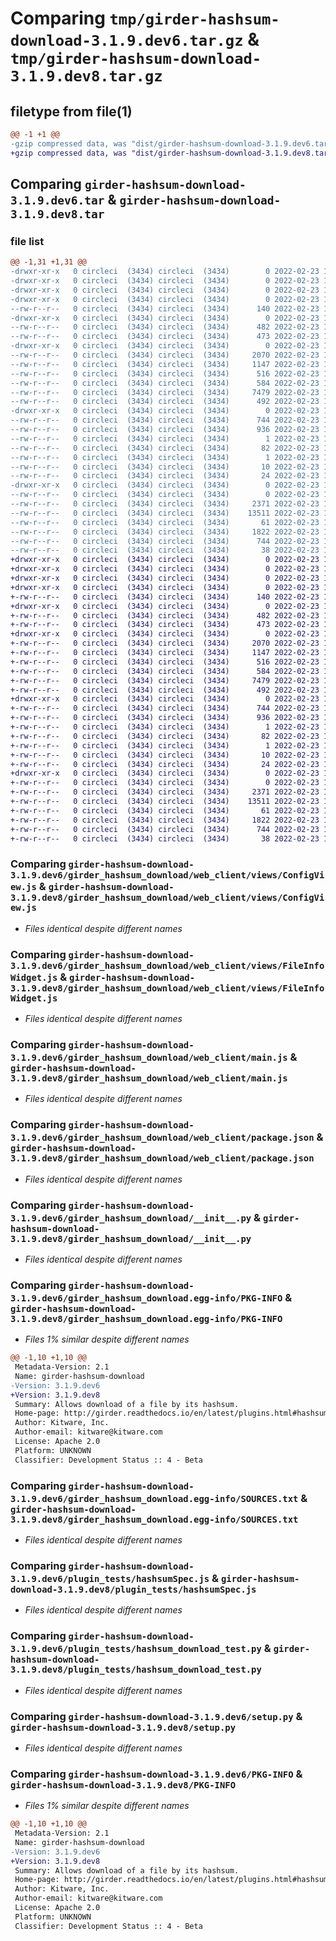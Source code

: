 # Comparing `tmp/girder-hashsum-download-3.1.9.dev6.tar.gz` & `tmp/girder-hashsum-download-3.1.9.dev8.tar.gz`

## filetype from file(1)

```diff
@@ -1 +1 @@
-gzip compressed data, was "dist/girder-hashsum-download-3.1.9.dev6.tar", last modified: Wed Feb 23 16:09:45 2022, max compression
+gzip compressed data, was "dist/girder-hashsum-download-3.1.9.dev8.tar", last modified: Wed Feb 23 17:41:45 2022, max compression
```

## Comparing `girder-hashsum-download-3.1.9.dev6.tar` & `girder-hashsum-download-3.1.9.dev8.tar`

### file list

```diff
@@ -1,31 +1,31 @@
-drwxr-xr-x   0 circleci  (3434) circleci  (3434)        0 2022-02-23 16:09:45.000000 girder-hashsum-download-3.1.9.dev6/
-drwxr-xr-x   0 circleci  (3434) circleci  (3434)        0 2022-02-23 16:09:45.000000 girder-hashsum-download-3.1.9.dev6/girder_hashsum_download/
-drwxr-xr-x   0 circleci  (3434) circleci  (3434)        0 2022-02-23 16:09:45.000000 girder-hashsum-download-3.1.9.dev6/girder_hashsum_download/web_client/
-drwxr-xr-x   0 circleci  (3434) circleci  (3434)        0 2022-02-23 16:09:45.000000 girder-hashsum-download-3.1.9.dev6/girder_hashsum_download/web_client/stylesheets/
--rw-r--r--   0 circleci  (3434) circleci  (3434)      140 2022-02-23 16:09:15.000000 girder-hashsum-download-3.1.9.dev6/girder_hashsum_download/web_client/stylesheets/hashsumDownloadFileInfoWidget.styl
-drwxr-xr-x   0 circleci  (3434) circleci  (3434)        0 2022-02-23 16:09:45.000000 girder-hashsum-download-3.1.9.dev6/girder_hashsum_download/web_client/templates/
--rw-r--r--   0 circleci  (3434) circleci  (3434)      482 2022-02-23 16:09:15.000000 girder-hashsum-download-3.1.9.dev6/girder_hashsum_download/web_client/templates/config.pug
--rw-r--r--   0 circleci  (3434) circleci  (3434)      473 2022-02-23 16:09:15.000000 girder-hashsum-download-3.1.9.dev6/girder_hashsum_download/web_client/templates/hashsumDownloadFileInfoWidget.pug
-drwxr-xr-x   0 circleci  (3434) circleci  (3434)        0 2022-02-23 16:09:45.000000 girder-hashsum-download-3.1.9.dev6/girder_hashsum_download/web_client/views/
--rw-r--r--   0 circleci  (3434) circleci  (3434)     2070 2022-02-23 16:09:15.000000 girder-hashsum-download-3.1.9.dev6/girder_hashsum_download/web_client/views/ConfigView.js
--rw-r--r--   0 circleci  (3434) circleci  (3434)     1147 2022-02-23 16:09:15.000000 girder-hashsum-download-3.1.9.dev6/girder_hashsum_download/web_client/views/FileInfoWidget.js
--rw-r--r--   0 circleci  (3434) circleci  (3434)      516 2022-02-23 16:09:15.000000 girder-hashsum-download-3.1.9.dev6/girder_hashsum_download/web_client/main.js
--rw-r--r--   0 circleci  (3434) circleci  (3434)      584 2022-02-23 16:09:15.000000 girder-hashsum-download-3.1.9.dev6/girder_hashsum_download/web_client/package.json
--rw-r--r--   0 circleci  (3434) circleci  (3434)     7479 2022-02-23 16:09:15.000000 girder-hashsum-download-3.1.9.dev6/girder_hashsum_download/__init__.py
--rw-r--r--   0 circleci  (3434) circleci  (3434)      492 2022-02-23 16:09:15.000000 girder-hashsum-download-3.1.9.dev6/girder_hashsum_download/settings.py
-drwxr-xr-x   0 circleci  (3434) circleci  (3434)        0 2022-02-23 16:09:45.000000 girder-hashsum-download-3.1.9.dev6/girder_hashsum_download.egg-info/
--rw-r--r--   0 circleci  (3434) circleci  (3434)      744 2022-02-23 16:09:45.000000 girder-hashsum-download-3.1.9.dev6/girder_hashsum_download.egg-info/PKG-INFO
--rw-r--r--   0 circleci  (3434) circleci  (3434)      936 2022-02-23 16:09:45.000000 girder-hashsum-download-3.1.9.dev6/girder_hashsum_download.egg-info/SOURCES.txt
--rw-r--r--   0 circleci  (3434) circleci  (3434)        1 2022-02-23 16:09:45.000000 girder-hashsum-download-3.1.9.dev6/girder_hashsum_download.egg-info/dependency_links.txt
--rw-r--r--   0 circleci  (3434) circleci  (3434)       82 2022-02-23 16:09:45.000000 girder-hashsum-download-3.1.9.dev6/girder_hashsum_download.egg-info/entry_points.txt
--rw-r--r--   0 circleci  (3434) circleci  (3434)        1 2022-02-23 16:09:45.000000 girder-hashsum-download-3.1.9.dev6/girder_hashsum_download.egg-info/not-zip-safe
--rw-r--r--   0 circleci  (3434) circleci  (3434)       10 2022-02-23 16:09:45.000000 girder-hashsum-download-3.1.9.dev6/girder_hashsum_download.egg-info/requires.txt
--rw-r--r--   0 circleci  (3434) circleci  (3434)       24 2022-02-23 16:09:45.000000 girder-hashsum-download-3.1.9.dev6/girder_hashsum_download.egg-info/top_level.txt
-drwxr-xr-x   0 circleci  (3434) circleci  (3434)        0 2022-02-23 16:09:45.000000 girder-hashsum-download-3.1.9.dev6/plugin_tests/
--rw-r--r--   0 circleci  (3434) circleci  (3434)        0 2022-02-23 16:09:15.000000 girder-hashsum-download-3.1.9.dev6/plugin_tests/__init__.py
--rw-r--r--   0 circleci  (3434) circleci  (3434)     2371 2022-02-23 16:09:15.000000 girder-hashsum-download-3.1.9.dev6/plugin_tests/hashsumSpec.js
--rw-r--r--   0 circleci  (3434) circleci  (3434)    13511 2022-02-23 16:09:15.000000 girder-hashsum-download-3.1.9.dev6/plugin_tests/hashsum_download_test.py
--rw-r--r--   0 circleci  (3434) circleci  (3434)       61 2022-02-23 16:09:15.000000 girder-hashsum-download-3.1.9.dev6/plugin.cmake
--rw-r--r--   0 circleci  (3434) circleci  (3434)     1822 2022-02-23 16:09:15.000000 girder-hashsum-download-3.1.9.dev6/setup.py
--rw-r--r--   0 circleci  (3434) circleci  (3434)      744 2022-02-23 16:09:45.000000 girder-hashsum-download-3.1.9.dev6/PKG-INFO
--rw-r--r--   0 circleci  (3434) circleci  (3434)       38 2022-02-23 16:09:45.000000 girder-hashsum-download-3.1.9.dev6/setup.cfg
+drwxr-xr-x   0 circleci  (3434) circleci  (3434)        0 2022-02-23 17:41:45.000000 girder-hashsum-download-3.1.9.dev8/
+drwxr-xr-x   0 circleci  (3434) circleci  (3434)        0 2022-02-23 17:41:45.000000 girder-hashsum-download-3.1.9.dev8/girder_hashsum_download/
+drwxr-xr-x   0 circleci  (3434) circleci  (3434)        0 2022-02-23 17:41:45.000000 girder-hashsum-download-3.1.9.dev8/girder_hashsum_download/web_client/
+drwxr-xr-x   0 circleci  (3434) circleci  (3434)        0 2022-02-23 17:41:45.000000 girder-hashsum-download-3.1.9.dev8/girder_hashsum_download/web_client/stylesheets/
+-rw-r--r--   0 circleci  (3434) circleci  (3434)      140 2022-02-23 17:41:16.000000 girder-hashsum-download-3.1.9.dev8/girder_hashsum_download/web_client/stylesheets/hashsumDownloadFileInfoWidget.styl
+drwxr-xr-x   0 circleci  (3434) circleci  (3434)        0 2022-02-23 17:41:45.000000 girder-hashsum-download-3.1.9.dev8/girder_hashsum_download/web_client/templates/
+-rw-r--r--   0 circleci  (3434) circleci  (3434)      482 2022-02-23 17:41:16.000000 girder-hashsum-download-3.1.9.dev8/girder_hashsum_download/web_client/templates/config.pug
+-rw-r--r--   0 circleci  (3434) circleci  (3434)      473 2022-02-23 17:41:16.000000 girder-hashsum-download-3.1.9.dev8/girder_hashsum_download/web_client/templates/hashsumDownloadFileInfoWidget.pug
+drwxr-xr-x   0 circleci  (3434) circleci  (3434)        0 2022-02-23 17:41:45.000000 girder-hashsum-download-3.1.9.dev8/girder_hashsum_download/web_client/views/
+-rw-r--r--   0 circleci  (3434) circleci  (3434)     2070 2022-02-23 17:41:16.000000 girder-hashsum-download-3.1.9.dev8/girder_hashsum_download/web_client/views/ConfigView.js
+-rw-r--r--   0 circleci  (3434) circleci  (3434)     1147 2022-02-23 17:41:16.000000 girder-hashsum-download-3.1.9.dev8/girder_hashsum_download/web_client/views/FileInfoWidget.js
+-rw-r--r--   0 circleci  (3434) circleci  (3434)      516 2022-02-23 17:41:16.000000 girder-hashsum-download-3.1.9.dev8/girder_hashsum_download/web_client/main.js
+-rw-r--r--   0 circleci  (3434) circleci  (3434)      584 2022-02-23 17:41:16.000000 girder-hashsum-download-3.1.9.dev8/girder_hashsum_download/web_client/package.json
+-rw-r--r--   0 circleci  (3434) circleci  (3434)     7479 2022-02-23 17:41:16.000000 girder-hashsum-download-3.1.9.dev8/girder_hashsum_download/__init__.py
+-rw-r--r--   0 circleci  (3434) circleci  (3434)      492 2022-02-23 17:41:16.000000 girder-hashsum-download-3.1.9.dev8/girder_hashsum_download/settings.py
+drwxr-xr-x   0 circleci  (3434) circleci  (3434)        0 2022-02-23 17:41:45.000000 girder-hashsum-download-3.1.9.dev8/girder_hashsum_download.egg-info/
+-rw-r--r--   0 circleci  (3434) circleci  (3434)      744 2022-02-23 17:41:45.000000 girder-hashsum-download-3.1.9.dev8/girder_hashsum_download.egg-info/PKG-INFO
+-rw-r--r--   0 circleci  (3434) circleci  (3434)      936 2022-02-23 17:41:45.000000 girder-hashsum-download-3.1.9.dev8/girder_hashsum_download.egg-info/SOURCES.txt
+-rw-r--r--   0 circleci  (3434) circleci  (3434)        1 2022-02-23 17:41:45.000000 girder-hashsum-download-3.1.9.dev8/girder_hashsum_download.egg-info/dependency_links.txt
+-rw-r--r--   0 circleci  (3434) circleci  (3434)       82 2022-02-23 17:41:45.000000 girder-hashsum-download-3.1.9.dev8/girder_hashsum_download.egg-info/entry_points.txt
+-rw-r--r--   0 circleci  (3434) circleci  (3434)        1 2022-02-23 17:41:45.000000 girder-hashsum-download-3.1.9.dev8/girder_hashsum_download.egg-info/not-zip-safe
+-rw-r--r--   0 circleci  (3434) circleci  (3434)       10 2022-02-23 17:41:45.000000 girder-hashsum-download-3.1.9.dev8/girder_hashsum_download.egg-info/requires.txt
+-rw-r--r--   0 circleci  (3434) circleci  (3434)       24 2022-02-23 17:41:45.000000 girder-hashsum-download-3.1.9.dev8/girder_hashsum_download.egg-info/top_level.txt
+drwxr-xr-x   0 circleci  (3434) circleci  (3434)        0 2022-02-23 17:41:45.000000 girder-hashsum-download-3.1.9.dev8/plugin_tests/
+-rw-r--r--   0 circleci  (3434) circleci  (3434)        0 2022-02-23 17:41:16.000000 girder-hashsum-download-3.1.9.dev8/plugin_tests/__init__.py
+-rw-r--r--   0 circleci  (3434) circleci  (3434)     2371 2022-02-23 17:41:16.000000 girder-hashsum-download-3.1.9.dev8/plugin_tests/hashsumSpec.js
+-rw-r--r--   0 circleci  (3434) circleci  (3434)    13511 2022-02-23 17:41:16.000000 girder-hashsum-download-3.1.9.dev8/plugin_tests/hashsum_download_test.py
+-rw-r--r--   0 circleci  (3434) circleci  (3434)       61 2022-02-23 17:41:16.000000 girder-hashsum-download-3.1.9.dev8/plugin.cmake
+-rw-r--r--   0 circleci  (3434) circleci  (3434)     1822 2022-02-23 17:41:16.000000 girder-hashsum-download-3.1.9.dev8/setup.py
+-rw-r--r--   0 circleci  (3434) circleci  (3434)      744 2022-02-23 17:41:45.000000 girder-hashsum-download-3.1.9.dev8/PKG-INFO
+-rw-r--r--   0 circleci  (3434) circleci  (3434)       38 2022-02-23 17:41:45.000000 girder-hashsum-download-3.1.9.dev8/setup.cfg
```

### Comparing `girder-hashsum-download-3.1.9.dev6/girder_hashsum_download/web_client/views/ConfigView.js` & `girder-hashsum-download-3.1.9.dev8/girder_hashsum_download/web_client/views/ConfigView.js`

 * *Files identical despite different names*

### Comparing `girder-hashsum-download-3.1.9.dev6/girder_hashsum_download/web_client/views/FileInfoWidget.js` & `girder-hashsum-download-3.1.9.dev8/girder_hashsum_download/web_client/views/FileInfoWidget.js`

 * *Files identical despite different names*

### Comparing `girder-hashsum-download-3.1.9.dev6/girder_hashsum_download/web_client/main.js` & `girder-hashsum-download-3.1.9.dev8/girder_hashsum_download/web_client/main.js`

 * *Files identical despite different names*

### Comparing `girder-hashsum-download-3.1.9.dev6/girder_hashsum_download/web_client/package.json` & `girder-hashsum-download-3.1.9.dev8/girder_hashsum_download/web_client/package.json`

 * *Files identical despite different names*

### Comparing `girder-hashsum-download-3.1.9.dev6/girder_hashsum_download/__init__.py` & `girder-hashsum-download-3.1.9.dev8/girder_hashsum_download/__init__.py`

 * *Files identical despite different names*

### Comparing `girder-hashsum-download-3.1.9.dev6/girder_hashsum_download.egg-info/PKG-INFO` & `girder-hashsum-download-3.1.9.dev8/girder_hashsum_download.egg-info/PKG-INFO`

 * *Files 1% similar despite different names*

```diff
@@ -1,10 +1,10 @@
 Metadata-Version: 2.1
 Name: girder-hashsum-download
-Version: 3.1.9.dev6
+Version: 3.1.9.dev8
 Summary: Allows download of a file by its hashsum.
 Home-page: http://girder.readthedocs.io/en/latest/plugins.html#hashsum-download
 Author: Kitware, Inc.
 Author-email: kitware@kitware.com
 License: Apache 2.0
 Platform: UNKNOWN
 Classifier: Development Status :: 4 - Beta
```

### Comparing `girder-hashsum-download-3.1.9.dev6/girder_hashsum_download.egg-info/SOURCES.txt` & `girder-hashsum-download-3.1.9.dev8/girder_hashsum_download.egg-info/SOURCES.txt`

 * *Files identical despite different names*

### Comparing `girder-hashsum-download-3.1.9.dev6/plugin_tests/hashsumSpec.js` & `girder-hashsum-download-3.1.9.dev8/plugin_tests/hashsumSpec.js`

 * *Files identical despite different names*

### Comparing `girder-hashsum-download-3.1.9.dev6/plugin_tests/hashsum_download_test.py` & `girder-hashsum-download-3.1.9.dev8/plugin_tests/hashsum_download_test.py`

 * *Files identical despite different names*

### Comparing `girder-hashsum-download-3.1.9.dev6/setup.py` & `girder-hashsum-download-3.1.9.dev8/setup.py`

 * *Files identical despite different names*

### Comparing `girder-hashsum-download-3.1.9.dev6/PKG-INFO` & `girder-hashsum-download-3.1.9.dev8/PKG-INFO`

 * *Files 1% similar despite different names*

```diff
@@ -1,10 +1,10 @@
 Metadata-Version: 2.1
 Name: girder-hashsum-download
-Version: 3.1.9.dev6
+Version: 3.1.9.dev8
 Summary: Allows download of a file by its hashsum.
 Home-page: http://girder.readthedocs.io/en/latest/plugins.html#hashsum-download
 Author: Kitware, Inc.
 Author-email: kitware@kitware.com
 License: Apache 2.0
 Platform: UNKNOWN
 Classifier: Development Status :: 4 - Beta
```

